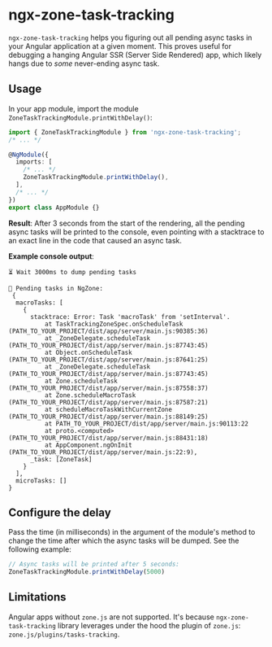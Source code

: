 

# ngx-zone-task-tracking
`ngx-zone-task-tracking` helps you figuring out all pending async tasks in your Angular application at a given moment. This proves useful for debugging a hanging Angular SSR (Server Side Rendered) app, which likely hangs due to _some_ never-ending async task.

## Usage
In your app module, import the module `ZoneTaskTrackingModule.printWithDelay()`:

```ts
import { ZoneTaskTrackingModule } from 'ngx-zone-task-tracking';
/* ... */

@NgModule({
  imports: [
    /* ... */
    ZoneTaskTrackingModule.printWithDelay(),
  ],
  /* ... */
})
export class AppModule {}
```

**Result**: After 3 seconds from the start of the rendering, all the pending async tasks will be printed to the console, even pointing with a stacktrace to an exact line in the code that caused an async task.

**Example console output**:
```
⏳ Wait 3000ms to dump pending tasks 

👀 Pending tasks in NgZone:
 {
  macroTasks: [
    {
      stacktrace: Error: Task 'macroTask' from 'setInterval'.
          at TaskTrackingZoneSpec.onScheduleTask (PATH_TO_YOUR_PROJECT/dist/app/server/main.js:90385:36)
          at _ZoneDelegate.scheduleTask (PATH_TO_YOUR_PROJECT/dist/app/server/main.js:87743:45)
          at Object.onScheduleTask (PATH_TO_YOUR_PROJECT/dist/app/server/main.js:87641:25)
          at _ZoneDelegate.scheduleTask (PATH_TO_YOUR_PROJECT/dist/app/server/main.js:87743:45)
          at Zone.scheduleTask (PATH_TO_YOUR_PROJECT/dist/app/server/main.js:87558:37)
          at Zone.scheduleMacroTask (PATH_TO_YOUR_PROJECT/dist/app/server/main.js:87587:21)
          at scheduleMacroTaskWithCurrentZone (PATH_TO_YOUR_PROJECT/dist/app/server/main.js:88149:25)
          at PATH_TO_YOUR_PROJECT/dist/app/server/main.js:90113:22
          at proto.<computed> (PATH_TO_YOUR_PROJECT/dist/app/server/main.js:88431:18)
          at AppComponent.ngOnInit (PATH_TO_YOUR_PROJECT/dist/app/server/main.js:22:9),
      _task: [ZoneTask]
    }
  ],
  microTasks: []
}
```

## Configure the delay
Pass the time (in milliseconds) in the argument of the module's method to change the time after which the async tasks will be dumped. See the following example:

```ts
// Async tasks will be printed after 5 seconds:
ZoneTaskTrackingModule.printWithDelay(5000)
```
## Limitations
Angular apps without `zone.js` are not supported. It's because `ngx-zone-task-tracking` library leverages  under the hood the plugin of `zone.js`: `zone.js/plugins/tasks-tracking`.
